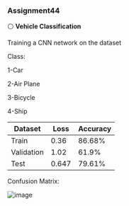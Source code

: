  ### Assignment44
 
⚪ **Vehicle Classification**

Training a CNN network on the dataset

Class:

1-Car

2-Air Plane

3-Bicycle

4-Ship

| Dataset       | Loss        | Accuracy |
| -------       | ---         | ---      |
| Train         |    0.36     | 86.68%   | 
| Validation    |    1.02     | 61.9%    | 
| Test          |    0.647    | 79.61%   | 


Confusion Matrix:

![image](https://user-images.githubusercontent.com/76538787/174437637-4edb3de7-6ed0-4398-ae54-82117213386e.png)
